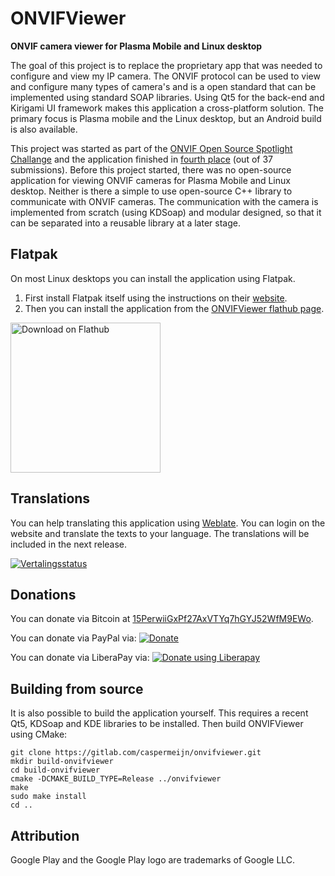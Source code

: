 <!--
Copyright (C) 2019 Casper Meijn <casper@meijn.net>

SPDX-License-Identifier: GPL-3.0-or-later
-->

# ONVIFViewer

**ONVIF camera viewer for Plasma Mobile and Linux desktop**

The goal of this project is to replace the proprietary app that was needed to configure and view my IP camera. The ONVIF protocol can be used to view and configure many types of camera's and is a open standard that can be implemented using standard SOAP libraries. Using Qt5 for the back-end and Kirigami UI framework makes this application a cross-platform solution. The primary focus is Plasma mobile and the Linux desktop, but an Android build is also available. 

This project was started as part of the [ONVIF Open Source Spotlight Challange](https://onvif-spotlight.bemyapp.com/#/projects/5ae0bbf7f98fde00047f0605) and the application finished in [fourth place](https://www.onvif.org/blog/2018/07/onvif-challenge-announces-top-10/) (out of 37 submissions). 
Before this project started, there was no open-source application for viewing ONVIF cameras for Plasma Mobile and Linux desktop. Neither is there a simple to use open-source C++ library to communicate with ONVIF cameras. The communication with the camera is implemented from scratch (using KDSoap) and modular designed, so that it can be separated into a reusable library at a later stage.


## Flatpak
On most Linux desktops you can install the application using Flatpak. 

1) First install Flatpak itself using the instructions on their [website](https://www.flatpak.org/setup/).
2) Then you can install the application from the [ONVIFViewer flathub page](https://flathub.org/apps/details/net.meijn.onvifviewer).

[<img width='240' alt='Download on Flathub' src='https://flathub.org/assets/badges/flathub-badge-en.png'/>](https://flathub.org/apps/details/net.meijn.onvifviewer)
      
## Translations
You can help translating this application using [Weblate](https://hosted.weblate.org/engage/onvifviewer/). You can login on the website and translate the texts to your language. The translations will be included in the next release.

[<img src="https://hosted.weblate.org/widgets/onvifviewer/-/287x66-grey.png" alt="Vertalingsstatus" />](https://hosted.weblate.org/engage/onvifviewer/?utm_source=widget)

## Donations
You can donate via Bitcoin at [15PerwiiGxPf27AxVTYq7hGYJ52WfM9EWo](bitcoin:15PerwiiGxPf27AxVTYq7hGYJ52WfM9EWo).

You can donate via PayPal via: [<img src="https://www.paypalobjects.com/nl_NL/NL/i/btn/btn_donateCC_LG.gif" alt="Donate" />](https://www.paypal.com/cgi-bin/webscr?cmd=_s-xclick&hosted_button_id=RNGGP3C6J84QU)

You can donate via LiberaPay via: [<img alt="Donate using Liberapay" src="https://liberapay.com/assets/widgets/donate.svg" />](https://liberapay.com/caspermeijn/donate)

## Building from source
It is also possible to build the application yourself. This requires a recent Qt5, KDSoap and KDE libraries to be installed. Then build ONVIFViewer using CMake:

    git clone https://gitlab.com/caspermeijn/onvifviewer.git
    mkdir build-onvifviewer
    cd build-onvifviewer
    cmake -DCMAKE_BUILD_TYPE=Release ../onvifviewer
    make 
    sudo make install
    cd ..

## Attribution 
Google Play and the Google Play logo are trademarks of Google LLC.



